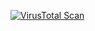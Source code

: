 [![VirusTotal Scan](https://github.com/roman-kripton/pw-twin-tools/actions/workflows/main.yml/badge.svg)](https://github.com/roman-kripton/pw-twin-tools/actions/workflows/main.yml)
